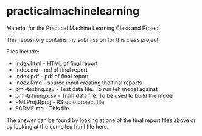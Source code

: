 # practicalmachinelearning
Material for the Practical Machine Learning Class and Project

This repository contains my submission for this class project.

Files include:
- index.html - HTML of final report
- index.md - md of final report
- index.pdf - pdf of final report
- index.Rmd - source input creating the final reports
- pml-testing.csv - Test data file. To run teh model against
- pml-training.csv - Train data file. To be used to build the model
- PMLProj.Rproj - RStudio project file
- EADME.md - This file

The answer can be found by looking at one of the final report files above or by looking at the compiled html file here.
